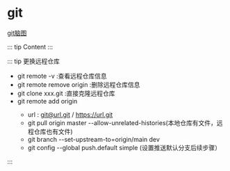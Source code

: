 # git


[git脑图](https://naotu.baidu.com/file/a7dcc552a46c8912e20d991d1249ad85)



::: tip 
Content
:::

::: tip 更换远程仓库
- git remote -v :查看远程仓库信息
- git remote remove origin :删除远程仓库信息
- git clone  xxx.git :直接克隆远程仓库 
- git remote add  origin  <url>
    - url : git@url.git  / https://url.git
    - git pull origin master --allow-unrelated-histories(本地仓库有文件，远程仓库也有文件)   
    - git branch --set-upstream-to=origin/main  dev
    - git config --global push.default simple (设置推送默认分支后续步骤）
    
:::


